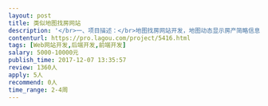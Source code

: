 ```yaml
---                
layout: post       
title: 类似地图找房网站           
description: '</br>一、项目描述：</br>地图找房网站开发，地图动态显示房产简略信息，用户需在线购买获取完整讯息</br></br>二、主要功能点：</br>地图动态展示信息点、搜索、支付、文件上传、手机短信登录注册， 后台数据管理</br></br>三、可参考产品：</br>https://www.crimemapping.com/map</br>https://shanghai.anjuke.com/map/sale/?from=SearchBar</br></br>四、人员要求：</br>1、有地图开发经验；</br>2、精通Nodejs、Mongodb、jQuery、Javascript、</br>3、良好的沟通能力和契约精神。</br>'     
contenturl: https://pro.lagou.com/project/5416.html      
tags: [Web网站开发,后端开发,前端开发]            
salary: 5000-10000元          
publish_time: 2017-12-07 13:35:57         
review: 1360人                   
apply: 5人                   
recommend: 0人                   
time_range: 2-4周              
---                 
```

